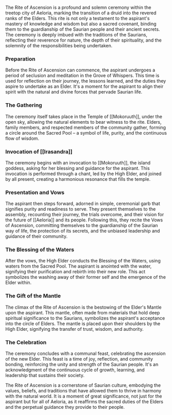 The Rite of Ascension is a profound and solemn ceremony within the treetop city of Aeloria, marking the transition of a druid into the revered ranks of the Elders. This rite is not only a testament to the aspirant's mastery of knowledge and wisdom but also a sacred covenant, binding them to the guardianship of the Saurian people and their ancient secrets. The ceremony is deeply imbued with the traditions of the Saurians, reflecting their reverence for nature, the depth of their spirituality, and the solemnity of the responsibilities being undertaken.

### Preparation

Before the Rite of Ascension can commence, the aspirant undergoes a period of seclusion and meditation in the Grove of Whispers. This time is used for reflection on their journey, the lessons learned, and the duties they aspire to undertake as an Elder. It's a moment for the aspirant to align their spirit with the natural and divine forces that pervade Saurian life.

### The Gathering

The ceremony itself takes place in the Temple of [[Mokoruuth]], under the open sky, allowing the natural elements to bear witness to the rite. Elders, family members, and respected members of the community gather, forming a circle around the Sacred Pool – a symbol of life, purity, and the continuous flow of wisdom.

### Invocation of [[Irasandra]]

The ceremony begins with an invocation to [[Mokoruuth]], the island goddess, asking for her blessing and guidance for the aspirant. This invocation is performed through a chant, led by the High Elder, and joined by all present, creating a harmonious resonance that fills the temple.

### Presentation and Vows

The aspirant then steps forward, adorned in simple, ceremonial garb that signifies purity and readiness to serve. They present themselves to the assembly, recounting their journey, the trials overcome, and their vision for the future of [[Aeloria]] and its people. Following this, they recite the Vows of Ascension, committing themselves to the guardianship of the Saurian way of life, the protection of its secrets, and the unbiased leadership and guidance of their community.

### The Blessing of the Waters

After the vows, the High Elder conducts the Blessing of the Waters, using waters from the Sacred Pool. The aspirant is anointed with the water, signifying their purification and rebirth into their new role. This act symbolizes the washing away of their former self and the emergence of the Elder within.

### The Gift of the Mantle

The climax of the Rite of Ascension is the bestowing of the Elder's Mantle upon the aspirant. This mantle, often made from materials that hold deep spiritual significance to the Saurians, symbolizes the aspirant's acceptance into the circle of Elders. The mantle is placed upon their shoulders by the High Elder, signifying the transfer of trust, wisdom, and authority.

### The Celebration

The ceremony concludes with a communal feast, celebrating the ascension of the new Elder. This feast is a time of joy, reflection, and community bonding, reinforcing the unity and strength of the Saurian people. It's an acknowledgment of the continuous cycle of growth, learning, and leadership that sustains their society.

The Rite of Ascension is a cornerstone of Saurian culture, embodying the values, beliefs, and traditions that have allowed them to thrive in harmony with the natural world. It is a moment of great significance, not just for the aspirant but for all of Aeloria, as it reaffirms the sacred duties of the Elders and the perpetual guidance they provide to their people.